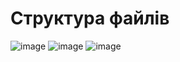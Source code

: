 # Структура файлів
![image](https://github.com/duarrrd/Web_in_Python/assets/94750857/59c2f041-01a4-477a-b9d3-52c163ec25d8)
![image](https://github.com/duarrrd/Web_in_Python/assets/94750857/bd8b86ea-3465-4f86-9cdc-d2da41a99c0f)
![image](https://github.com/duarrrd/Web_in_Python/assets/94750857/be62f683-1906-4574-96f9-7d1a2d99831c)

